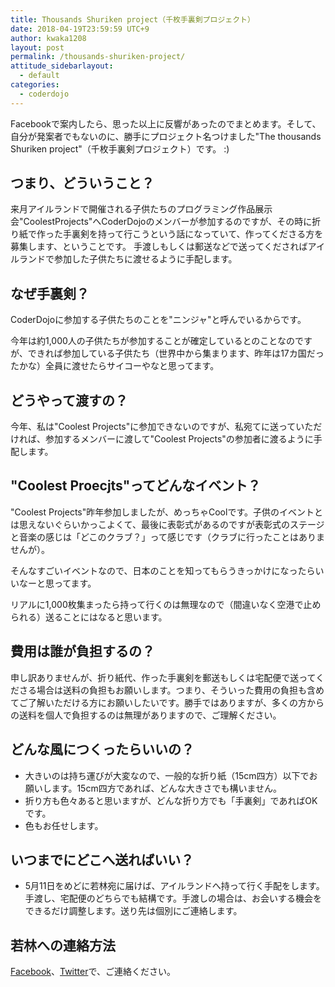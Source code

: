 ```yaml
---
title: Thousands Shuriken project（千枚手裏剣プロジェクト）
date: 2018-04-19T23:59:59 UTC+9
author: kwaka1208
layout: post
permalink: /thousands-shuriken-project/
attitude_sidebarlayout:
  - default
categories:
  - coderdojo
---
```

Facebookで案内したら、思った以上に反響があったのでまとめます。そして、自分が発案者でもないのに、勝手にプロジェクト名つけました"The thousands Shuriken project"（千枚手裏剣プロジェクト）です。 :)

## つまり、どういうこと？
来月アイルランドで開催される子供たちのプログラミング作品展示会"CoolestProjects"へCoderDojoのメンバーが参加するのですが、その時に折り紙で作った手裏剣を持って行こうという話になっていて、作ってくださる方を募集します、ということです。
手渡しもしくは郵送などで送ってくださればアイルランドで参加した子供たちに渡せるように手配します。

## なぜ手裏剣？
CoderDojoに参加する子供たちのことを"ニンジャ"と呼んでいるからです。

今年は約1,000人の子供たちが参加することが確定しているとのことなのですが、できれば参加している子供たち（世界中から集まります、昨年は17カ国だったかな）全員に渡せたらサイコーやなと思ってます。

## どうやって渡すの？
今年、私は"Coolest Projects"に参加できないのですが、私宛てに送っていただければ、参加するメンバーに渡して"Coolest Projects"の参加者に渡るように手配します。

## "Coolest Proecjts"ってどんなイベント？
"Coolest Projects"昨年参加しましたが、めっちゃCoolです。子供のイベントとは思えないぐらいかっこよくて、最後に表彰式があるのですが表彰式のステージと音楽の感じは「どこのクラブ？」って感じです（クラブに行ったことはありませんが）。

そんなすごいイベントなので、日本のことを知ってもらうきっかけになったらいいなーと思ってます。

リアルに1,000枚集まったら持って行くのは無理なので（間違いなく空港で止められる）送ることにはなると思います。

## 費用は誰が負担するの？
申し訳ありませんが、折り紙代、作った手裏剣を郵送もしくは宅配便で送ってくださる場合は送料の負担もお願いします。つまり、そういった費用の負担も含めてご了解いただける方にお願いしたいです。勝手ではありますが、多くの方からの送料を個人で負担するのは無理がありますので、ご理解ください。

## どんな風につくったらいいの？
- 大きいのは持ち運びが大変なので、一般的な折り紙（15cm四方）以下でお願いします。15cm四方であれば、どんな大きさでも構いません。
- 折り方も色々あると思いますが、どんな折り方でも「手裏剣」であればOKです。
- 色もお任せします。

## いつまでにどこへ送ればいい？
- 5月11日をめどに若林宛に届けば、アイルランドへ持って行く手配をします。手渡し、宅配便のどちらでも結構です。手渡しの場合は、お会いする機会をできるだけ調整します。送り先は個別にご連絡します。

## 若林への連絡方法
[Facebook](https://www.facebook.com/kwaka1208)、[Twitter](https://twitter.com/kwaka1208)で、ご連絡ください。
